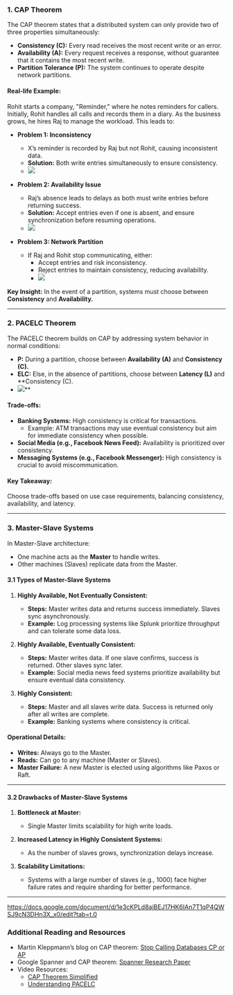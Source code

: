 ### **1. CAP Theorem**

The CAP theorem states that a distributed system can only provide two of three properties simultaneously:

- **Consistency (C):** Every read receives the most recent write or an error.
- **Availability (A):** Every request receives a response, without guarantee that it contains the most recent write.
- **Partition Tolerance (P):** The system continues to operate despite network partitions.

#### **Real-life Example:**

Rohit starts a company, "Reminder," where he notes reminders for callers. Initially, Rohit handles all calls and records them in a diary. As the business grows, he hires Raj to manage the workload. This leads to:

- **Problem 1: Inconsistency**
    - X’s reminder is recorded by Raj but not Rohit, causing inconsistent data.
    - **Solution:** Both write entries simultaneously to ensure consistency.
    - **![](https://lh7-rt.googleusercontent.com/docsz/AD_4nXcZOxPU832-hUQ6U_sD1Qkn5MZuqQuF2s1OajVfRzLd7UQgqudME9lzeAyQl2Na-FanHnrRfN8aY2ogRw-jMgrt6Ww6SMm1XaipN3UNhEVBmt-UhnoJNek8-PvRSgjr_U4VWG4UvaD-61Ryycb2vB_Lr5Gu?key=CmWYzhsGOSF0-GDHo3DPgg)**

- **Problem 2: Availability Issue**
    - Raj’s absence leads to delays as both must write entries before returning success.
    - **Solution:** Accept entries even if one is absent, and ensure synchronization before resuming operations.
    - **![](https://lh7-rt.googleusercontent.com/docsz/AD_4nXcGr6QENPh6r_PS97VTrC_RxZdqgWMiJc8tSD_z4Xgh-NzeYVXKk9VI_QvzzCraSs7KtSWAfKlYTj3LBvI-_DRMEIfWTThCvmc-0Qt1MVwChTZl4eSl9LpO8hopObt8PlDG70KfKJEMsJw7o8b5uhVZT9zC?key=CmWYzhsGOSF0-GDHo3DPgg)**

- **Problem 3: Network Partition**
    - If Raj and Rohit stop communicating, either:
        - Accept entries and risk inconsistency.
        - Reject entries to maintain consistency, reducing availability.
        - **![](https://lh7-rt.googleusercontent.com/docsz/AD_4nXfXdJKsErXJ5h1NbPBqlJhwpVWKDvQa0ocIfULMyuVKfNP0mb5SE5sa_ZNaiN6vRFU1ki6E_d0MtZgVYm7-h0enO0fCZjOA62qyt3h6Ye3_teC8o2RqeuHIHQHacjN5KWwOUiU2fK7einzyU4EnTvXMZaOC?key=CmWYzhsGOSF0-GDHo3DPgg)**

**Key Insight:** In the event of a partition, systems must choose between **Consistency** and **Availability.**

---

### **2. PACELC Theorem**

The PACELC theorem builds on CAP by addressing system behavior in normal conditions:

- **P:** During a partition, choose between **Availability (A)** and **Consistency (C).**
- **ELC:** Else, in the absence of partitions, choose between **Latency (L)** and **Consistency (C).
- **![](https://lh7-rt.googleusercontent.com/docsz/AD_4nXep0uAT8jHG9QFhw_De13TCQBgua-cFcJubpyRyAWRwkdKqGYgIFSQ29x3fWI4Y5IXwq7uGQUCMogncXoGM4QtrFPGgv4JExdROqIwjRPCeDaQUWLit1iDEcobhdHt3A9dCCUdtAZ6xJ6apO-bOKNxb6Rzy?key=CmWYzhsGOSF0-GDHo3DPgg)****

#### **Trade-offs:**

- **Banking Systems:** High consistency is critical for transactions.
    - Example: ATM transactions may use eventual consistency but aim for immediate consistency when possible.
- **Social Media (e.g., Facebook News Feed):** Availability is prioritized over consistency.
- **Messaging Systems (e.g., Facebook Messenger):** High consistency is crucial to avoid miscommunication.

#### **Key Takeaway:**

Choose trade-offs based on use case requirements, balancing consistency, availability, and latency.

---

### **3. Master-Slave Systems**

In Master-Slave architecture:

- One machine acts as the **Master** to handle writes.
- Other machines (Slaves) replicate data from the Master.

#### **3.1 Types of Master-Slave Systems**

1. **Highly Available, Not Eventually Consistent:**
    - **Steps:** Master writes data and returns success immediately. Slaves sync asynchronously.
    - **Example:** Log processing systems like Splunk prioritize throughput and can tolerate some data loss.
    
1. **Highly Available, Eventually Consistent:**
    - **Steps:** Master writes data. If one slave confirms, success is returned. Other slaves sync later.
    - **Example:** Social media news feed systems prioritize availability but ensure eventual data consistency.
    
1. **Highly Consistent:**
    - **Steps:** Master and all slaves write data. Success is returned only after all writes are complete.
    - **Example:** Banking systems where consistency is critical.

#### **Operational Details:**

- **Writes:** Always go to the Master.
- **Reads:** Can go to any machine (Master or Slaves).
- **Master Failure:** A new Master is elected using algorithms like Paxos or Raft.

---

#### **3.2 Drawbacks of Master-Slave Systems**

1. **Bottleneck at Master:**
    - Single Master limits scalability for high write loads.
    
1. **Increased Latency in Highly Consistent Systems:**
    - As the number of slaves grows, synchronization delays increase.
    
1. **Scalability Limitations:**
    - Systems with a large number of slaves (e.g., 1000) face higher failure rates and require sharding for better performance.

---
https://docs.google.com/document/d/1e3cKPLd8ajBEJ17HK6IAn7T1qP4QWSJ9cN3DHn3X_x0/edit?tab=t.0
### **Additional Reading and Resources**

- Martin Kleppmann’s blog on CAP theorem: [Stop Calling Databases CP or AP](https://martin.kleppmann.com/2015/05/11/please-stop-calling-databases-cp-or-ap.html)
- Google Spanner and CAP theorem: [Spanner Research Paper](https://static.googleusercontent.com/media/research.google.com/en//pubs/archive/45855.pdf)
- Video Resources:
    - [CAP Theorem Simplified](https://www.youtube.com/watch?v=oeycOVX70aE)
    - [Understanding PACELC](https://www.youtube.com/watch?v=LaLT6EC7Trc)
